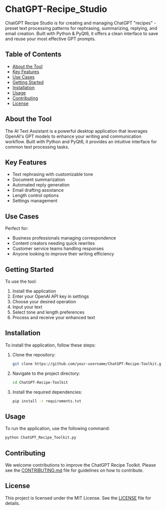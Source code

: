 # ChatGPT-Recipe_Studio

ChatGPT Recipe Studio is for creating and managing ChatGPT "recipes" - preset text processing patterns for rephrasing, summarizing, replying, and email creation. Built with Python & PyQt6, it offers a clean interface to save and reuse your most effective GPT prompts.

## Table of Contents

- [About the Tool](#about-the-tool)
- [Key Features](#key-features)
- [Use Cases](#use-cases)
- [Getting Started](#getting-started)
- [Installation](#installation)
- [Usage](#usage)
- [Contributing](#contributing)
- [License](#license)

## About the Tool

The AI Text Assistant is a powerful desktop application that leverages OpenAI's GPT models to enhance your writing and communication workflow. Built with Python and PyQt6, it provides an intuitive interface for common text processing tasks.

## Key Features

- Text rephrasing with customizable tone
- Document summarization
- Automated reply generation
- Email drafting assistance
- Length control options
- Settings management

## Use Cases

Perfect for:

- Business professionals managing correspondence
- Content creators needing quick rewrites
- Customer service teams handling responses
- Anyone looking to improve their writing efficiency

## Getting Started

To use the tool:

1. Install the application
2. Enter your OpenAI API key in settings
3. Choose your desired operation
4. Input your text
5. Select tone and length preferences
6. Process and receive your enhanced text

## Installation

To install the application, follow these steps:

1. Clone the repository:
   ```sh
   git clone https://github.com/your-username/ChatGPT-Recipe-Toolkit.git
   ```
2. Navigate to the project directory:
   ```sh
   cd ChatGPT-Recipe-Toolkit
   ```
3. Install the required dependencies:
   ```sh
   pip install -r requirements.txt
   ```

## Usage

To run the application, use the following command:
```sh
python ChatGPT_Recipe_Toolkit.py
```

## Contributing

We welcome contributions to improve the ChatGPT Recipe Toolkit. Please see the [CONTRIBUTING.md](CONTRIBUTING.md) file for guidelines on how to contribute.

## License

This project is licensed under the MIT License. See the [LICENSE](LICENSE) file for details.
